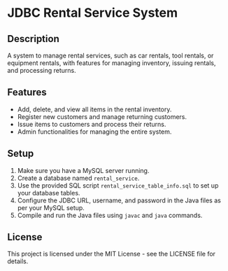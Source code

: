 # JDBC Rental Service System

## Description

A system to manage rental services, such as car rentals, tool rentals, or equipment rentals, with features for managing inventory, issuing rentals, and processing returns.

## Features

- Add, delete, and view all items in the rental inventory.
- Register new customers and manage returning customers.
- Issue items to customers and process their returns.
- Admin functionalities for managing the entire system.

## Setup

1. Make sure you have a MySQL server running.
2. Create a database named `rental_service`.
3. Use the provided SQL script `rental_service_table_info.sql` to set up your database tables.
4. Configure the JDBC URL, username, and password in the Java files as per your MySQL setup.
5. Compile and run the Java files using `javac` and `java` commands.

## License

This project is licensed under the MIT License - see the LICENSE file for details.
